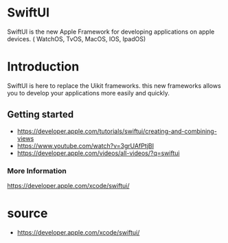 # SwiftUI
SwiftUI is the new Apple Framework for developing applications on apple devices.
( WatchOS, TvOS, MacOS, IOS, IpadOS)

# Introduction 
SwiftUI is here to replace the Uikit frameworks. 
this new frameworks allows you to develop your applications more easily and quickly.

## Getting started 

- https://developer.apple.com/tutorials/swiftui/creating-and-combining-views
- https://www.youtube.com/watch?v=3grUAfPtjBI
- https://developer.apple.com/videos/all-videos/?q=swiftui

### More Information
 https://developer.apple.com/xcode/swiftui/



# source 
- https://developer.apple.com/xcode/swiftui/


